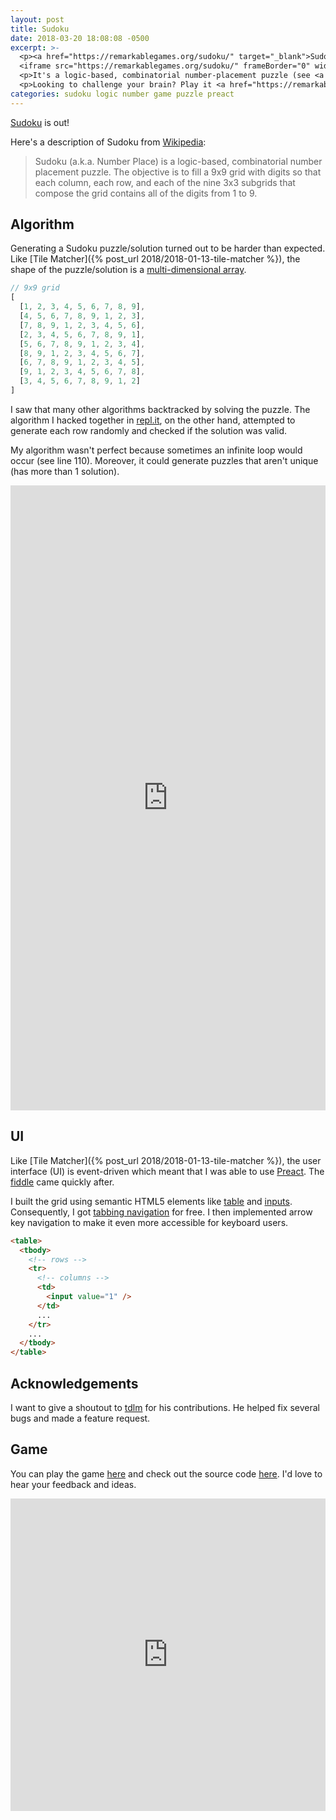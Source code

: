 ```yaml
---
layout: post
title: Sudoku
date: 2018-03-20 18:08:08 -0500
excerpt: >-
  <p><a href="https://remarkablegames.org/sudoku/" target="_blank">Sudoku</a> has been released!</p>
  <iframe src="https://remarkablegames.org/sudoku/" frameBorder="0" width="100%" height="500px"></iframe>
  <p>It's a logic-based, combinatorial number-placement puzzle (see <a href="https://github.com/remarkablegames/sudoku" target="_blank">source</a>).</p>
  <p>Looking to challenge your brain? Play it <a href="https://remarkablegames.org/sudoku/" target="_blank">here</a>.</p>
categories: sudoku logic number game puzzle preact
---
```


[Sudoku](https://remarkablegames.org/sudoku/) is out!

Here's a description of Sudoku from [Wikipedia](https://wikipedia.org/wiki/Sudoku):

> Sudoku (a.k.a. Number Place) is a logic-based, combinatorial number placement puzzle.
> The objective is to fill a 9x9 grid with digits so that each column, each row, and each of the nine 3x3 subgrids that compose the grid contains all of the digits from 1 to 9.

## Algorithm

Generating a Sudoku puzzle/solution turned out to be harder than expected. Like [Tile Matcher]({% post_url 2018/2018-01-13-tile-matcher %}), the shape of the puzzle/solution is a [multi-dimensional array](https://wikipedia.org/wiki/Array_data_type#Multi-dimensional_arrays).

```js
// 9x9 grid
[
  [1, 2, 3, 4, 5, 6, 7, 8, 9],
  [4, 5, 6, 7, 8, 9, 1, 2, 3],
  [7, 8, 9, 1, 2, 3, 4, 5, 6],
  [2, 3, 4, 5, 6, 7, 8, 9, 1],
  [5, 6, 7, 8, 9, 1, 2, 3, 4],
  [8, 9, 1, 2, 3, 4, 5, 6, 7],
  [6, 7, 8, 9, 1, 2, 3, 4, 5],
  [9, 1, 2, 3, 4, 5, 6, 7, 8],
  [3, 4, 5, 6, 7, 8, 9, 1, 2]
]
```

I saw that many other algorithms backtracked by solving the puzzle. The algorithm I hacked together in [repl.it](https://repl.it/@remarkablemark/Sudoku-Solution-Generator), on the other hand, attempted to generate each row randomly and checked if the solution was valid.

My algorithm wasn't perfect because sometimes an infinite loop would occur (see line 110). Moreover, it could generate puzzles that aren't unique (has more than 1 solution).

<iframe height="1000px" width="100%" src="https://repl.it/@remarkablemark/Sudoku-Solution-Generator?lite=true" scrolling="no" frameborder="no" allowtransparency="true" allowfullscreen="true" sandbox="allow-forms allow-pointer-lock allow-popups allow-same-origin allow-scripts allow-modals"></iframe>

## UI

Like [Tile Matcher]({% post_url 2018/2018-01-13-tile-matcher %}), the user interface (UI) is event-driven which meant that I was able to use [Preact](https://github.com/developit/preact). The [fiddle](https://jsfiddle.net/remarkablemark/e9abgq6d/) came quickly after.

<script async src="//jsfiddle.net/remarkablemark/e9abgq6d/embed/result,js,css,html/"></script>

I built the grid using semantic HTML5 elements like [table](https://developer.mozilla.org/docs/Learn/HTML/Tables/Basics) and [inputs](https://developer.mozilla.org/docs/Web/HTML/Element/input). Consequently, I got [tabbing navigation](https://wikipedia.org/wiki/Tabbing_navigation) for free. I then implemented arrow key navigation to make it even more accessible for keyboard users.

```html
<table>
  <tbody>
    <!-- rows -->
    <tr>
      <!-- columns -->
      <td>
        <input value="1" />
      </td>
      ...
    </tr>
    ...
  </tbody>
</table>
```

## Acknowledgements

I want to give a shoutout to [tdlm](https://github.com/tdlm) for his contributions. He helped fix several bugs and made a feature request.

## Game

You can play the game [here](https://remarkablegames.org/sudoku/) and check out the source code [here](https://github.com/remarkablegames/sudoku). I'd love to hear your feedback and ideas.

<iframe src="https://remarkablegames.org/sudoku/" frameBorder="0" width="100%" height="500px"></iframe>
